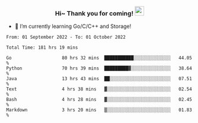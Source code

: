<h3 align="center">
    Hi~ Thank you for coming!
    <img src="https://media.giphy.com/media/hvRJCLFzcasrR4ia7z/giphy.gif" width="25px">
</h3>

<!--
**pineapple-man/pineapple-man** is a ✨ _special_ ✨ repository because its `README.md` (this file) appears on your GitHub profile.

Here are some ideas to get you started:
- 🔭 I’m currently working on ...
- 🤔 I’m looking for help with ...
- 💬 Ask me about ...
- 📫 How to reach me: ...
- 😄 Pronouns: ...
- ⚡ Fun fact: 
- 👯 I’m looking to collaborate on kubernetes
-->
- 🌱 I’m currently learning Go/C/C++ and Storage!

<!--START_SECTION:waka-->

```text
From: 01 September 2022 - To: 01 October 2022

Total Time: 181 hrs 19 mins

Go                   80 hrs 32 mins  ███████████░░░░░░░░░░░░░░   44.05 %
Python               70 hrs 39 mins  █████████▓░░░░░░░░░░░░░░░   38.64 %
Java                 13 hrs 43 mins  ██░░░░░░░░░░░░░░░░░░░░░░░   07.51 %
Text                 4 hrs 38 mins   ▓░░░░░░░░░░░░░░░░░░░░░░░░   02.54 %
Bash                 4 hrs 28 mins   ▓░░░░░░░░░░░░░░░░░░░░░░░░   02.45 %
Markdown             3 hrs 20 mins   ▒░░░░░░░░░░░░░░░░░░░░░░░░   01.83 %
```

<!--END_SECTION:waka-->
